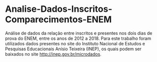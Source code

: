 # Analise-Dados-Inscritos-Comparecimentos-ENEM

Análise de dados da relação entre inscritos e presentes nos dois dias de prova do ENEM, entre os anos de 2012 a 2018. Para este trabalho foram utilizados dados presentes no site do Instituto Nacional de Estudos e Pesquisas Educacionais Anísio Teixeira (INEP), os quais podem ser baixados no site http://inep.gov.br/microdados.
